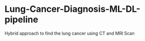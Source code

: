 # Lung-Cancer-Diagnosis-ML-DL-pipeline
Hybrid approach to find the lung cancer using CT and MRI Scan
